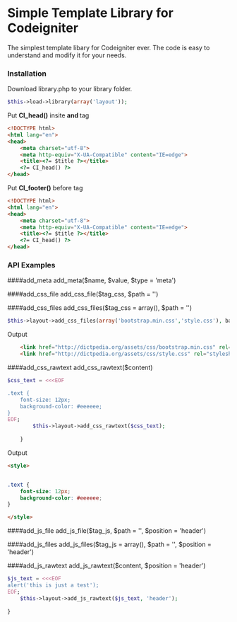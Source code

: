 
# Simple Template Library for Codeigniter

The simplest template libary for Codeigniter ever. The code is easy to understand and modify it for your needs.

### Installation

Download library.php to your library folder.

```php
$this->load->library(array('layout'));
```
Put **CI_head()** insite **<head> and </head>** tag 
```html
<!DOCTYPE html>
<html lang="en">
<head>
	<meta charset="utf-8">
	<meta http-equiv="X-UA-Compatible" content="IE=edge">
	<title><?= $title ?></title>
	<?= CI_head() ?>
</head>
```

Put **CI_footer()** before **</body>** tag 
```html
<!DOCTYPE html>
<html lang="en">
<head>
	<meta charset="utf-8">
	<meta http-equiv="X-UA-Compatible" content="IE=edge">
	<title><?= $title ?></title>
	<?= CI_head() ?>
</head>
```

### API Examples


####add_meta
add_meta($name, $value, $type = 'meta')

####add_css_file
add_css_file($tag_css, $path = '')

####add_css_files
add_css_files($tag_css = array(), $path = '')

```php
$this->layout->add_css_files(array('bootstrap.min.css','style.css'), base_url().'assets/css/');
```
Output
```html
    <link href="http://dictpedia.org/assets/css/bootstrap.min.css" rel="stylesheet" />
    <link href="http://dictpedia.org/assets/css/style.css" rel="stylesheet" />
```

####add_css_rawtext
add_css_rawtext($content)

```php
$css_text = <<<EOF

.text {
	font-size: 12px;
	background-color: #eeeeee;
}
EOF;
		$this->layout->add_css_rawtext($css_text);
		
	}
```
Output
```html
<style>


.text {
	font-size: 12px;
	background-color: #eeeeee;
}

</style>
```

####add_js_file
add_js_file($tag_js, $path = '', $position = 'header')

####add_js_files
add_js_files($tag_js = array(), $path = '', $position = 'header')

####add_js_rawtext
add_js_rawtext($content, $position = 'header')

```php
$js_text = <<<EOF
alert('this is just a test');
EOF;
	$this->layout->add_js_rawtext($js_text, 'header');
		
}
```

